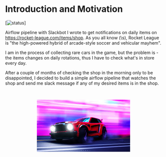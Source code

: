 # Introduction and Motivation
[![status](https://circleci.com/gh/Masamerc/fennec-alert.svg?style=svg)]

Airflow pipeline with Slackbot I wrote to get notifications on daily items on https://rocket-league.com/items/shop.
As you all know (\s), Rocket League is "the high-powered hybrid of arcade-style soccer and vehicular mayhem".

I am in the process of collecting rare cars in the game, but the problem is - the items changes on daily rotations, thus I have to check what's in store every day.

After a couple of months of checking the shop in the morning only to be disappointed, I decided to build a simple airflow pipeline that watches the shop and send me slack message if any of my desired items is in the shop.

<br>
<p align="center">
  <img src="beautiful_beast.png" />
</p>
